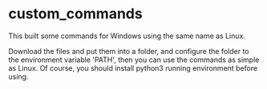 custom_commands
===============

This built some commands for Windows using the same name as Linux.

Download the files and put them into a folder, and configure the folder to the environment variable 'PATH', then you can use the commands as simple as Linux. Of course, you should install python3 running environment before using.
